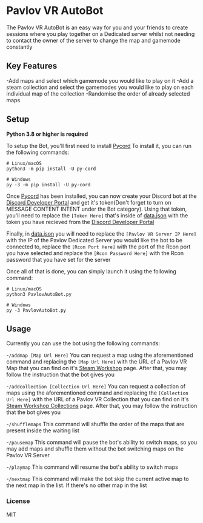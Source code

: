 # Pavlov VR AutoBot

The Pavlov VR AutoBot is an easy way for you and your friends to create sessions where you play together on a Dedicated server whilst not needing to contact the owner of the server to change the map and gamemode constantly

## Key Features

-Add maps and select which gamemode you would like to play on it
-Add a steam collection and select the gamemodes you would like to play on each individual map of the collection
-Randomise the order of already selected maps

## Setup

**Python 3.8 or higher is required**

To setup the Bot, you'll first need to install [Pycord](https://docs.pycord.dev/en/master/index.html)
To install it, you can run the following commands:
```
# Linux/macOS
python3 -m pip install -U py-cord

# Windows
py -3 -m pip install -U py-cord
```

Once [Pycord](https://docs.pycord.dev/en/master/index.html) has been installed, you can now create your Discord bot at the [Discord Developer Portal](https://discord.com/developers/applications) and get it's token(Don't forget to turn on MESSAGE CONTENT INTENT under the Bot category). Using that token, you'll need to replace the ```[Token Here]``` that's inside of [data.json](data.json) with the token you have recieved from the [Discord Developer Portal](https://discord.com/developers/applications)

Finally, in [data.json](data.json) you will need to replace the ```[Pavlov VR Server IP Here]``` with the IP of the Pavlov Dedicated Server you would like the bot to be connected to, replace the ```[Rcon Port Here]``` with the port of the Rcon port you have selected and replace the ```[Rcon Password Here]``` with the Rcon password that you have set for the server

Once all of that is done, you can simply launch it using the following command:
```
# Linux/macOS
python3 PavlovAutoBot.py

# Windows
py -3 PavlovAutoBot.py
```

## Usage

Currently you can use the bot using the following commands:

-```/addmap [Map Url Here]```
You can request a map using the aforementioned command and replacing the ```[Map Url Here]``` with the URL of a Pavlov VR Map that you can find on it's [Steam Workshop](https://steamcommunity.com/app/555160/workshop/) page. After that, you may follow the instruction that the bot gives you

-```/addcollection [Collection Url Here]```
You can request a collection of maps using the aforementioned command and replacing the ```[Collection Url Here]``` with the URL of a Pavlov VR Collection that you can find on it's [Steam Workshop Collections](https://steamcommunity.com/workshop/browse/?appid=555160&browsesort=trend&section=collections) page. After that, you may follow the instruction that the bot gives you

-```/shufflemaps```
This command will shuffle the order of the maps that are present inside the waiting list

-```/pausemap```
This command will pause the bot's ability to switch maps, so you may add maps and shuffle them without the bot switching maps on the Pavlov VR Server

-```/playmap```
This command will resume the bot's ability to switch maps

-```/nextmap```
This command will make the bot skip the current active map to the next map in the list. If there's no other map in the list

### License

MIT
